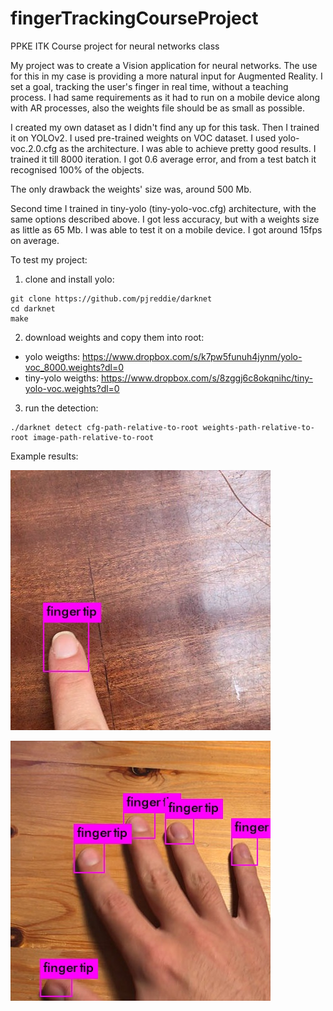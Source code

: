 # fingerTrackingCourseProject
PPKE ITK Course project for neural networks class

My project was to create a Vision application for neural networks. The use for this in my case is providing a more natural input for Augmented Reality.
I set a goal, tracking the user's finger in real time, without a teaching process.
I had same requirements as it had to run on a mobile device along with AR processes, also the weights file should be as small as possible.

I created my own dataset as I didn't find any up for this task. Then I trained it on YOLOv2. I used pre-trained weights on VOC dataset. I used yolo-voc.2.0.cfg as the architecture. I was able to achieve pretty good results. I trained it till 8000 iteration. I got 0.6 average error, and from a test batch it recognised 100% of the objects.

The only drawback the weights' size was, around 500 Mb.

Second time I trained in tiny-yolo (tiny-yolo-voc.cfg) architecture, with the same options described above.
I got less accuracy, but with a weights size as little as 65 Mb.
I was able to test it on a mobile device. I got around 15fps on average.


To test my project:

1. clone and install yolo:
```
git clone https://github.com/pjreddie/darknet
cd darknet
make
```

2. download weights and copy them into root:
* yolo weigths: https://www.dropbox.com/s/k7pw5funuh4jynm/yolo-voc_8000.weights?dl=0
* tiny-yolo weigths: https://www.dropbox.com/s/8zggj6c8okqnihc/tiny-yolo-voc.weights?dl=0

3. run the detection:
```
./darknet detect cfg-path-relative-to-root weights-path-relative-to-root image-path-relative-to-root
```

Example results:

![Single finger](/example1.jpg)

![Multiple finger](/example2.jpg)

